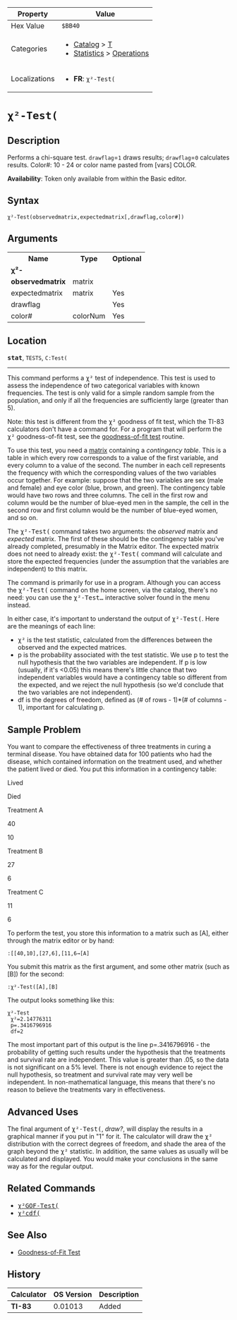 | Property      | Value |
|---------------|-------|
| Hex Value     | `$BB40`|
| Categories    | <ul><li>[Catalog](<../categories/Catalog.md>) > [T](<../categories/Catalog.md#T>)</li><li>[Statistics](<../categories/Statistics.md>) > [Operations](<../categories/Statistics.md#Operations>)</li></ul> |
| Localizations | <ul><li><b>FR</b>: `χ²-Test(`</li></ul> |

# `χ²-Test(`

## Description
Performs a chi-square test. `drawflag`=`1` draws results; `drawflag`=`0` calculates results.
Color#: 10 - 24 or color name pasted from [vars] COLOR.


<b>Availability</b>: Token only available from within the Basic editor.

## Syntax
`χ²-Test(observedmatrix,expectedmatrix[,drawflag,color#])`

## Arguments
<table>
<tr><th>Name</th><th>Type</th><th>Optional</th></tr>

<tr><td><b>χ²-</b></td><td></td><td></td></tr>

<tr><td><b>observedmatrix</b></td><td>matrix</td><td></td></tr>

<tr><td>expectedmatrix</td><td>matrix</td><td>Yes</td></tr>

<tr><td>drawflag</td><td></td><td>Yes</td></tr>

<tr><td>color#</td><td>colorNum</td><td>Yes</td></tr>

</table>

## Location
<tt><kbd><b>stat</b></kbd></tt>, `TESTS`, `C:Test(`
<hr>

This command performs a <tt>χ²</tt> test of independence. This test is used to assess the independence of two categorical variables with known frequencies. The test is only valid for a simple random sample from the population, and only if all the frequencies are sufficiently large (greater than 5).

Note: this test is different from the <tt>χ²</tt> goodness of fit test, which the TI-83 calculators don't have a command for. For a program that will perform the <tt>χ²</tt> goodness-of-fit test, see the [goodness-of-fit test](/goodness-of-fit) routine.

To use this test, you need a [matrix](/matrices) containing a _contingency table_. This is a table in which every row corresponds to a value of the first variable, and every column to a value of the second. The number in each cell represents the frequency with which the corresponding values of the two variables occur together. For example: suppose that the two variables are sex (male and female) and eye color (blue, brown, and green). The contingency table would have two rows and three columns. The cell in the first row and column would be the number of blue-eyed men in the sample, the cell in the second row and first column would be the number of blue-eyed women, and so on.

The <tt>χ²-Test(</tt> command takes two arguments: the _observed_ matrix and _expected_ matrix. The first of these should be the contingency table you've already completed, presumably in the Matrix editor. The expected matrix does not need to already exist: the <tt>χ²-Test(</tt> command will calculate and store the expected frequencies (under the assumption that the variables are independent) to this matrix.

The command is primarily for use in a program. Although you can access the <tt>χ²-Test(</tt> command on the home screen, via the catalog, there's no need: you can use the <tt>χ²-Test…</tt> interactive solver found in the menu instead.

In either case, it's important to understand the output of <tt>χ²-Test(</tt>. Here are the meanings of each line:

*   <tt>χ²</tt> is the test statistic, calculated from the differences between the observed and the expected matrices.
*   p is the probability associated with the test statistic. We use p to test the null hypothesis that the two variables are independent. If p is low (usually, if it's <0.05) this means there's little chance that two independent variables would have a contingency table so different from the expected, and we reject the null hypothesis (so we'd conclude that the two variables are not independent).
*   df is the degrees of freedom, defined as (# of rows - 1)*(# of columns - 1), important for calculating p.

## Sample Problem

You want to compare the effectiveness of three treatments in curing a terminal disease. You have obtained data for 100 patients who had the disease, which contained information on the treatment used, and whether the patient lived or died. You put this information in a contingency table:

Lived

Died

Treatment A

40

10

Treatment B

27

6

Treatment C

11

6

To perform the test, you store this information to a matrix such as [A], either through the matrix editor or by hand:

```ti-basic
:[[40,10],[27,6],[11,6→[A]
```

You submit this matrix as the first argument, and some other matrix (such as [B]) for the second:

```ti-basic
:χ²-Test([A],[B]
```

The output looks something like this:

```ti-basic
χ²-Test
 χ²=2.14776311
 p=.3416796916
 df=2
```

The most important part of this output is the line p=.3416796916 - the probability of getting such results under the hypothesis that the treatments and survival rate are independent. This value is greater than .05, so the data is not significant on a 5% level. There is not enough evidence to reject the null hypothesis, so treatment and survival rate may very well be independent. In non-mathematical language, this means that there's no reason to believe the treatments vary in effectiveness.

## Advanced Uses

The final argument of <tt>χ²-Test(</tt>, _draw?_, will display the results in a graphical manner if you put in "1" for it. The calculator will draw the <tt>χ²</tt> distribution with the correct degrees of freedom, and shade the area of the graph beyond the <tt>χ²</tt> statistic. In addition, the same values as usually will be calculated and displayed. You would make your conclusions in the same way as for the regular output.

## Related Commands

*   <tt><a href="/chisquaregof-test">χ²GOF-Test(</a></tt>
*   <tt><a href="/chisquarecdf">χ²cdf(</a></tt>

## See Also

*   [Goodness-of-Fit Test](/goodness-of-fit)

## History
| Calculator | OS Version | Description |
|------------|------------|-------------|
| <b>TI-83</b> | 0.01013 | Added |


